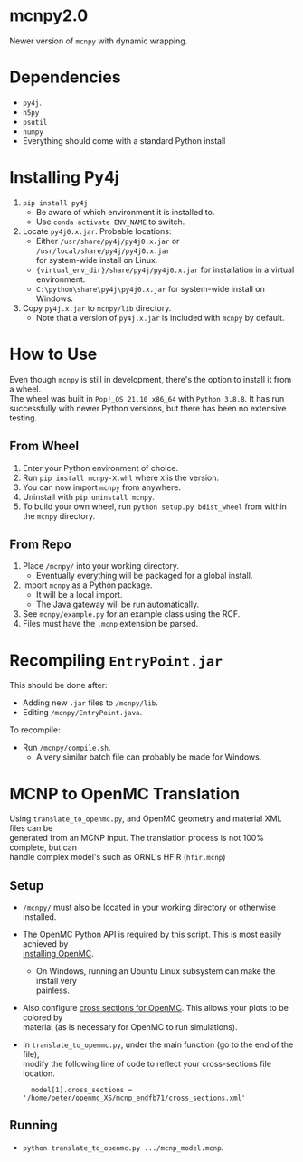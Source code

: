 # mcnpy2.0
Newer version of `mcnpy` with dynamic wrapping.

# Dependencies
- `py4j`.
- `h5py`
- `psutil`
- `numpy`
- Everything should come with a standard Python install

# Installing Py4j
1. `pip install py4j`
    - Be aware of which environment it is installed to.
    - Use `conda activate ENV_NAME` to switch.
2. Locate `py4j0.x.jar`. Probable locations:
    - Either `/usr/share/py4j/py4j0.x.jar` or `/usr/local/share/py4j/py4j0.x.jar`  
    for system-wide install on Linux.
    - `{virtual_env_dir}/share/py4j/py4j0.x.jar` for installation in a virtual environment.
    - `C:\python\share\py4j\py4j0.x.jar` for system-wide install on Windows.
3. Copy `py4j.x.jar` to `mcnpy/lib` directory.
    - Note that a version of `py4j.x.jar` is included with `mcnpy` by default.

# How to Use
Even though `mcnpy` is still in development, there's the option to install it from a wheel.  
The wheel was built in `Pop!_OS 21.10 x86_64` with `Python 3.8.8`. It has run  
successfully with newer Python versions, but there has been no extensive testing.
## From Wheel
1. Enter your Python environment of choice.
2. Run `pip install mcnpy-X.whl` where `X` is the version.
3. You can now import `mcnpy` from anywhere.
4. Uninstall with `pip uninstall mcnpy`.
5. To build your own wheel, run `python setup.py bdist_wheel` from within  
the `mcnpy` directory.

## From Repo
1. Place `/mcnpy/` into your working directory.
    - Eventually everything will be packaged for a global install.
2. Import `mcnpy` as a Python package.
    - It will be a local import.
    - The Java gateway will be run automatically.
3. See `mcnpy/example.py` for an example class using the RCF.
4. Files must have the `.mcnp` extension be parsed.

# Recompiling `EntryPoint.jar`
This should be done after:
- Adding new `.jar` files to `/mcnpy/lib`.
- Editing `/mcnpy/EntryPoint.java`.

To recompile:
- Run `/mcnpy/compile.sh`.
    - A very similar batch file can probably be made for Windows.

# MCNP to OpenMC Translation
Using `translate_to_openmc.py`, and OpenMC geometry and material XML files can be  
  generated from an MCNP input. The translation process is not 100% complete, but can  
  handle complex model's such as ORNL's HFIR (`hfir.mcnp`)

## Setup
- `/mcnpy/` must also be located in your working directory or otherwise installed.
- The OpenMC Python API is required by this script. This is most easily achieved by  
  [installing OpenMC](https://docs.openmc.org/en/stable/quickinstall.html). 
    - On Windows, running an Ubuntu Linux subsystem can make the install very  
      painless.
- Also configure [cross sections for OpenMC](https://docs.openmc.org/en/stable/usersguide/cross_sections.html). This allows your plots to be colored by  
  material (as is necessary for OpenMC to run simulations).
- In `translate_to_openmc.py`, under the main function (go to the end of the file),  
  modify the following line of code to reflect your cross-sections file location.

        model[1].cross_sections = '/home/peter/openmc_XS/mcnp_endfb71/cross_sections.xml'

## Running
- `python translate_to_openmc.py .../mcnp_model.mcnp`.